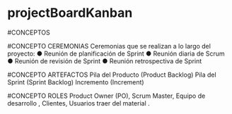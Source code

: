 # projectBoardKanban

#CONCEPTOS

#CONCEPTO CEREMONIAS
Ceremonias que se realizan a lo largo del proyecto:
● Reunión de planificación de Sprint 
● Reunión diaria de Scrum 
● Reunión de revisión de Sprint 
● Reunión retrospectiva de Sprint


#CONCEPTO ARTEFACTOS
Pila del Producto (Product Backlog)
Pila del Sprint (Sprint Backlog) Incremento (Increment)


#CONCEPTO ROLES
Product Owner (PO), 
Scrum Master, 
Equipo de desarrollo ,
Clientes,
Usuarios traer del material
.